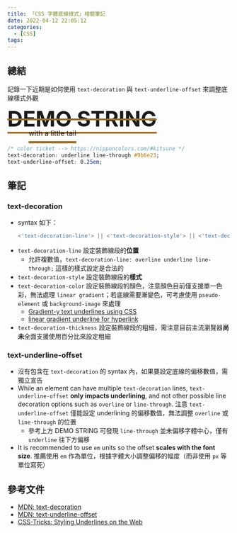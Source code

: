 ```yaml
---
title: 「CSS 字體底線樣式」相關筆記
date: 2022-04-12 22:05:12
categories:
  - [CSS]
tags:
---
```


## 總結

記錄一下近期是如何使用 `text-decoration` 與 `text-underline-offset` 來調整底線樣式外觀

<div style="
    margin: 0 0 20px;
    line-height: 1;
    font-size: 3rem;
    font-weight: 700;
    text-decoration: underline line-through #9B6E23;
    text-underline-offset: 0.25em;">
    DEMO STRING
    <br/>
    <span style="
    margin-left: 3rem;
    font-size: 1rem;
    font-weight: 400;">
    with a little tail</span>
</div>

```css
/* color ticket --> https://nipponcolors.com/#kitsune */
text-decoration: underline line-through #9b6e23;
text-underline-offset: 0.25em;
```

## 筆記

### text-decoration

- syntax 如下：
  ```jsx
  <'text-decoration-line'> || <'text-decoration-style'> || <'text-decoration-color'> || <'text-decoration-thickness'>
  ```
- `text-decoration-line` 設定裝飾線段的**位置**
  - 允許複數值，`text-decoration-line: overline underline line-through;` 這樣的樣式設定是合法的
- `text-decoration-style` 設定裝飾線段的**樣式**
- `text-decoration-color` 設定裝飾線段的顏色，注意顏色目前僅支援單一色彩，無法處理 `linear gradient`；若底線需要漸變色，可考慮使用 `pseudo-element` 或 `background-image` 來處理
  - [Gradient-y text underlines using CSS](https://www.amitmerchant.com/gradient-text-underlines-using-css/)
  - [linear gradient underline for hyperlink](https://stackoverflow.com/questions/44147872/linear-gradient-underline-for-hyperlink)
- `text-decoration-thickness` 設定裝飾線段的粗細，需注意目前主流瀏覽器**尚未**全面支援使用百分比來設定粗細

### text-underline-offset

- 沒有包含在 `text-decoration` 的 syntax 內，如果要設定底線的偏移數值，需獨立宣告
- While an element can have multiple `text-decoration` lines, `text-underline-offset` **only impacts underlining**, and not other possible line decoration options such as `overline` or `line-through`. 注意 `text-underline-offset` 僅能設定 underlining 的偏移數值，無法調整 `overline` 或 `line-through` 的位置
  - 參考上方 DEMO STRING 可發現 `line-through` 並未偏移字體中心，僅有 `underline` 往下方偏移
- It is recommended to use `em` units so the offset **scales with the font size**. 推薦使用 `em` 作為單位，根據字體大小調整偏移的幅度（而非使用 `px` 等單位寫死）

## 參考文件

- [MDN: text-decoration](https://developer.mozilla.org/en-US/docs/Web/CSS/text-decoration)
- [MDN: text-underline-offset](https://developer.mozilla.org/en-US/docs/Web/CSS/text-underline-offset)
- [CSS-Tricks: Styling Underlines on the Web](https://css-tricks.com/styling-underlines-web/)

